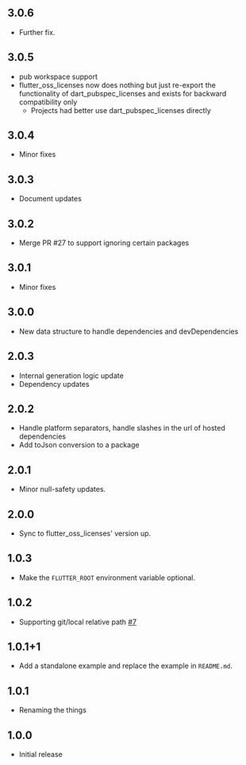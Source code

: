 ## 3.0.6

- Further fix.

## 3.0.5

- pub workspace support
- flutter_oss_licenses now does nothing but just re-export the functionality of dart_pubspec_licenses and exists for backward compatibility only
  - Projects had better use dart_pubspec_licenses directly

## 3.0.4

- Minor fixes

## 3.0.3

- Document updates

## 3.0.2

- Merge PR #27 to support ignoring certain packages

## 3.0.1

- Minor fixes

## 3.0.0

- New data structure to handle dependencies and devDependencies

## 2.0.3

- Internal generation logic update
- Dependency updates

## 2.0.2

- Handle platform separators, handle slashes in the url of hosted dependencies
- Add toJson conversion to a package

## 2.0.1

- Minor null-safety updates.

## 2.0.0

- Sync to flutter_oss_licenses' version up.

## 1.0.3

- Make the `FLUTTER_ROOT` environment variable optional.

## 1.0.2

- Supporting git/local relative path [#7](https://github.com/espresso3389/flutter_oss_licenses/issues/7)

## 1.0.1+1

- Add a standalone example and replace the example in `README.md`.

## 1.0.1

- Renaming the things

## 1.0.0

- Initial release
